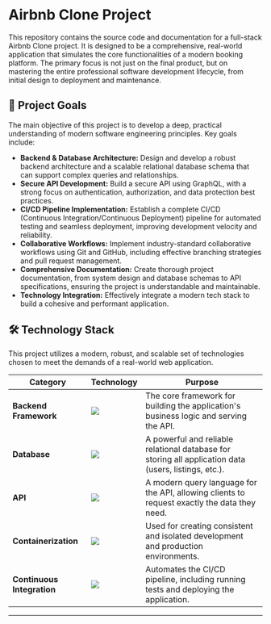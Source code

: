 # Airbnb Clone Project

This repository contains the source code and documentation for a full-stack Airbnb Clone project. It is designed to be a comprehensive, real-world application that simulates the core functionalities of a modern booking platform. The primary focus is not just on the final product, but on mastering the entire professional software development lifecycle, from initial design to deployment and maintenance.

## 🎯 Project Goals

The main objective of this project is to develop a deep, practical understanding of modern software engineering principles. Key goals include:

-   **Backend & Database Architecture:** Design and develop a robust backend architecture and a scalable relational database schema that can support complex queries and relationships.
-   **Secure API Development:** Build a secure API using GraphQL, with a strong focus on authentication, authorization, and data protection best practices.
-   **CI/CD Pipeline Implementation:** Establish a complete CI/CD (Continuous Integration/Continuous Deployment) pipeline for automated testing and seamless deployment, improving development velocity and reliability.
-   **Collaborative Workflows:** Implement industry-standard collaborative workflows using Git and GitHub, including effective branching strategies and pull request management.
-   **Comprehensive Documentation:** Create thorough project documentation, from system design and database schemas to API specifications, ensuring the project is understandable and maintainable.
-   **Technology Integration:** Effectively integrate a modern tech stack to build a cohesive and performant application.

## 🛠️ Technology Stack

This project utilizes a modern, robust, and scalable set of technologies chosen to meet the demands of a real-world web application.

| Category                  | Technology                                                                          | Purpose                                                                                             |
| ------------------------- | ----------------------------------------------------------------------------------- | --------------------------------------------------------------------------------------------------- |
| **Backend Framework**     | <img src="https://img.shields.io/badge/Django-092E20?style=for-the-badge&logo=django&logoColor=white">     | The core framework for building the application's business logic and serving the API.               |
| **Database**              | <img src="https://img.shields.io/badge/MySQL-4479A1?style=for-the-badge&logo=mysql&logoColor=white">         | A powerful and reliable relational database for storing all application data (users, listings, etc.). |
| **API**                   | <img src="https://img.shields.io/badge/GraphQL-E10098?style=for-the-badge&logo=graphql&logoColor=white">     | A modern query language for the API, allowing clients to request exactly the data they need.        |
| **Containerization**      | <img src="https://img.shields.io/badge/Docker-2496ED?style=for-the-badge&logo=docker&logoColor=white">       | Used for creating consistent and isolated development and production environments.                  |
| **Continuous Integration**| <img src="https://img.shields.io/badge/GitHub%20Actions-2088FF?style=for-the-badge&logo=github-actions&logoColor=white"> | Automates the CI/CD pipeline, including running tests and deploying the application.                |

---
